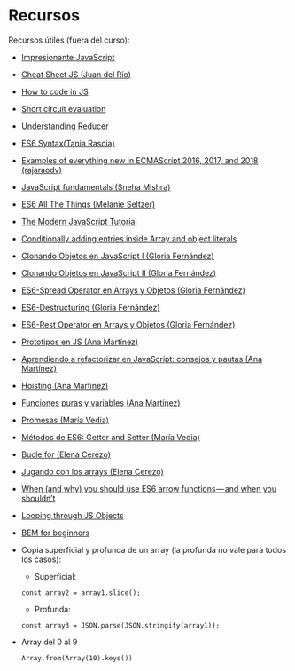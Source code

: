 # Recursos

Recursos útiles (fuera del curso):

- [Impresionante JavaScript](https://github.com/sergiodxa/impresionante-javascript)

- [Cheat Sheet JS (Juan del Río)](https://www.paradigmadigital.com/wp-content/uploads/2018/02/JSCheatsheetv1.1.pdf)

- [How to code in JS](https://www.digitalocean.com/community/tutorial_series/how-to-code-in-javascript)

- [Short circuit evaluation](https://www.jstips.co/en/javascript/short-circuit-evaluation-in-js/)

- [Understanding Reducer](https://css-tricks.com/understanding-the-almighty-reducer/) 

- [ES6 Syntax(Tania Rascia)](https://www.taniarascia.com/es6-syntax-and-feature-overview/)

- [Examples of everything new in ECMAScript 2016, 2017, and 2018 (rajaraodv)](https://medium.freecodecamp.org/here-are-examples-of-everything-new-in-ecmascript-2016-2017-and-2018-d52fa3b5a70e)

- [JavaScript fundamentals (Sneha Mishra)](https://medium.com/nybles/javacript-fundamentals-52cfafda60a2)

- [ES6 All The Things (Melanie Seltzer)](https://melanieseltzer.github.io/es6-all-the-things/)

- [The Modern JavaScript Tutorial](http://javascript.info/)

- [Conditionally adding entries inside Array and object literals](http://2ality.com/2017/04/conditional-literal-entries.html)

- [Clonando Objetos en JavaScript I (Gloria Fernández)](https://medium.com/@gloriafercu/clonando-objetos-en-javascript-i-77594a85b1d9)

- [Clonando Objetos en JavaScript II (Gloria Fernández)](https://medium.com/@gloriafercu/clonando-objetos-en-javascript-ii-ecc5092ed702)

- [ES6-Spread Operator en Arrays y Objetos (Gloria Fernández)](https://medium.com/@gloriafercu/es6-spread-operator-en-arrays-y-objetos-e46bfc84a0d0)

- [ES6-Destructuring (Gloria Fernández)](https://medium.com/@gloriafercu/es6-destructuring-a0d7b8e661d)

- [ES6-Rest Operator en Arrays y Objetos (Gloria Fernández)](https://medium.com/@gloriafercu/es6-rest-operator-en-arrays-y-objetos-4013783c06ff)

- [Prototipos en JS (Ana Martínez)](https://medium.com/@amartinezaguilar6/prototipos-en-js-a3c36e16a1bd)

- [Aprendiendo a refactorizar en JavaScript: consejos y pautas (Ana Martínez)](https://medium.com/@amartinezaguilar6/aprendiendo-a-refactorizar-en-javascript-consejos-y-pautas-4452bcb6890c)

- [Hoisting (Ana Martínez)](https://medium.com/@amartinezaguilar6/qu%C3%A9-es-el-hoisting-327870f67b36)

- [Funciones puras y variables (Ana Martínez)](https://medium.com/@amartinezaguilar6/funciones-puras-y-variables-1fb43a21c9fa)

- [Promesas (María Vedia)](https://medium.com/@mvtercero85/promise-te-lo-prometo-por-javascript-8b3ae2c5bbb4)

- [Métodos de ES6: Getter and Setter (María Vedia)](https://medium.com/@mvtercero85/m%C3%A9todos-de-es6-getter-and-setter-42df0c03b271)

- [Bucle for (Elena Cerezo)](https://medium.com/@elenacerezo83/one-two-three-for-9bb9112477ad)

- [Jugando con los arrays (Elena Cerezo)](https://medium.com/@elenacerezo83/jugando-con-los-arrays-bd8a2d73cf18)

- [When (and why) you should use ES6 arrow functions — and when you shouldn’t](https://medium.freecodecamp.org/when-and-why-you-should-use-es6-arrow-functions-and-when-you-shouldnt-3d851d7f0b26)

- [Looping through JS Objects](https://zellwk.com/blog/looping-through-js-objects/)

- [BEM for beginners](https://www.smashingmagazine.com/2018/06/bem-for-beginners/)

- Copia superficial y profunda de un array (la profunda no vale para todos los casos):

  - Superficial: 
  ```
  const array2 = array1.slice();
  ```
  - Profunda:
  ```
  const array3 = JSON.parse(JSON.stringify(array1));
  ```

- Array del 0 al 9

  ```
  Array.from(Array(10).keys())
  ```